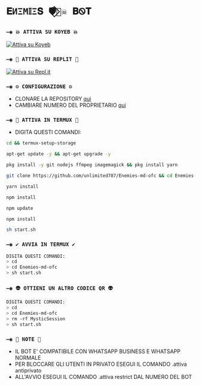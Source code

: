 # `𝐄ИΞM𝕀Ξ𝐒 🛡️⃟🏴‍☠️ 𝐁Ꮻ𝐓`
  
### `—◉ 💥 ATTIVA SU KOYEB 💥`

[![Attiva su Koyeb](https://www.koyeb.com/static/images/deploy/button.svg)](https://app.koyeb.com/deploy?type=git&repository=github.com/unlimited787/Enemies-md-ofc&branch=master&name=mysticbot)
  
### `—◉ 🌌 ATTIVA SU REPLIT 🌌`

[![Attiva su Repl.it](https://repl.it/badge/github/unlimited787/Enemies-md-ofc)](https://repl.it/github/unlimited787/Enemies-md-ofc)  

### `—◉ ⚙️ CONFIGURAZIONE ⚙️`
- CLONARE LA REPOSITORY [qui](https://github.com/unlimited787/Enemies-md-ofc/fork)
- CAMBIARE NUMERO DEL PROPRIETARIO [qui](https://github.com/unlimited787/Enemies-md-ofc/blob/master/config.js)

### `—◉ 👾 ATTIVA IN TERMUX 👾` 
- DIGITA QUESTI COMANDI:
```bash
cd && termux-setup-storage
```

```bash
apt-get update -y && apt-get upgrade -y
```

```bash
pkg install -y git nodejs ffmpeg imagemagick && pkg install yarn
```

```bash
git clone https://github.com/unlimited787/Enemies-md-ofc && cd Enemies-md-ofc
```

```bash
yarn install
```

```bash
npm install
```

```bash
npm update
```

```bash
npm install
```

```bash
sh start.sh
```

### `—◉ ✔️ AVVIA IN TERMUX ✔️`
```bash
DIGITA QUESTI COMANDI:
> cd 
> cd Enemies-md-ofc
> sh start.sh
```

### `—◉ 👽 OTTIENI UN ALTRO CODICE QR 👽`
```bash
DIGITA QUESTI COMANDI:
> cd 
> cd Enemies-md-ofc
> rm -rf MysticSession
> sh start.sh
```

### `—◉ 📝 NOTE 📝`
- IL BOT E' COMPATIBILE CON WHATSAPP BUSINESS E WHATSAPP NORMALE
- PER BLOCCARE GLI UTENTI IN PRIVATO ESEGUI IL COMANDO .attiva antiprivato
- ALL'AVVIO ESEGUI IL COMANDO .attiva restrict DAL NUMERO DEL BOT

